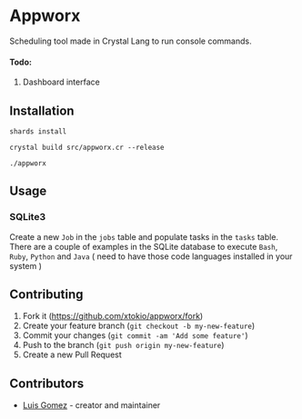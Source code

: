 # Appworx

Scheduling tool made in Crystal Lang to run console commands.
#### Todo:
1. Dashboard interface

## Installation

```shards install```

```crystal build src/appworx.cr --release```

```./appworx```


## Usage

### SQLite3
Create a new `Job` in the `jobs` table and populate tasks in the `tasks` table. There are a couple of examples in the SQLite database to execute `Bash`, `Ruby`, `Python` and `Java` ( need to have those code languages installed in your system )

## Contributing

1. Fork it (<https://github.com/xtokio/appworx/fork>)
2. Create your feature branch (`git checkout -b my-new-feature`)
3. Commit your changes (`git commit -am 'Add some feature'`)
4. Push to the branch (`git push origin my-new-feature`)
5. Create a new Pull Request

## Contributors

- [Luis Gomez](https://github.com/xtokio) - creator and maintainer
